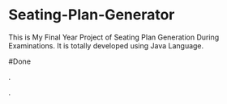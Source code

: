 # Seating-Plan-Generator

This is My Final Year Project of Seating Plan Generation During Examinations. It is totally developed using Java Language.


























#Done




















































































.




































































































































































































































































































































































































































































































.






































